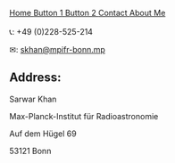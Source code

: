 <a href="https://khansarwar.github.io/planetarium.github.io/" class="Button">   Home   </a> <a href="/button1/" class="Button" > Button 1 </a> <a href="/button2/" class="Button"> Button 2 </a> <a href="/planetarium.github.io/contact" class="Button"> Contact </a> <a href="/planetarium.github.io/about" class="Button"> About Me </a>
<br>
<br>
📞: +49 (0)228-525-214

✉: skhan@mpifr-bonn.mp

## Address:

Sarwar Khan

Max-Planck-Institut für Radioastronomie

Auf dem Hügel 69

53121 Bonn
